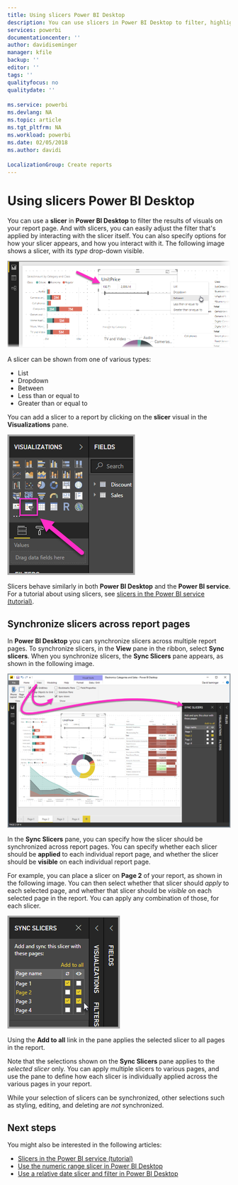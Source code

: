 ```yaml
---
title: Using slicers Power BI Desktop
description: You can use slicers in Power BI Desktop to filter, highlight, and customize reports
services: powerbi
documentationcenter: ''
author: davidiseminger
manager: kfile
backup: ''
editor: ''
tags: ''
qualityfocus: no
qualitydate: ''

ms.service: powerbi
ms.devlang: NA
ms.topic: article
ms.tgt_pltfrm: NA
ms.workload: powerbi
ms.date: 02/05/2018
ms.author: davidi

LocalizationGroup: Create reports
---
```

# Using slicers Power BI Desktop

You can use a **slicer** in **Power BI Desktop** to filter the results of visuals on your report page. And with slicers, you can easily adjust the filter that's applied by interacting with the slicer itself. You can also specify options for how your slicer appears, and how you interact with it. The following image shows a slicer, with its *type* drop-down visible. 

![](media/desktop-slicers/desktop-slicers_01.png)

A slicer can be shown from one of various types:

* List
* Dropdown
* Between
* Less than or equal to
* Greater than or equal to

You can add a slicer to a report by clicking on the **slicer** visual in the **Visualizations** pane.

![](media/desktop-slicers/desktop-slicers_02.png)

Slicers behave similarly in both **Power BI Desktop** and the **Power BI service**. For a tutorial about using slicers, see [slicers in the Power BI service (tutorial)](power-bi-visualization-slicers.md).

## Synchronize slicers across report pages

In **Power BI Desktop** you can synchronize slicers across multiple report pages. To synchronize slicers, in the **View** pane in the ribbon, select **Sync slicers**. When you synchronize slicers, the **Sync Slicers** pane appears, as shown in the following image.

![](media/desktop-slicers/desktop-slicers_03.png)

In the **Sync Slicers** pane, you can specify how the slicer should be synchronized across report pages. You can specify whether each slicer should be **applied** to each individual report page, and whether the slicer should be **visible** on each individual report page.

For example, you can place a slicer on **Page 2** of your report, as shown in the following image. You can then select whether that slicer should *apply* to each selected page, and whether that slicer should be *visible* on each selected page in the report. You can apply any combination of those, for each slicer. 

![](media/desktop-slicers/desktop-slicers_04.png)

Using the **Add to all** link in the pane applies the selected slicer to all pages in the report.

Note that the selections shown on the **Sync Slicers** pane applies to the *selected slicer* only. You can apply multiple slicers to various pages, and use the pane to define how each slicer is individually applied across the various pages in your report. 

While your selection of slicers can be synchronized, other selections such as styling, editing, and deleting are *not* synchronized. 

## Next steps

You might also be interested in the following articles:

* [Slicers in the Power BI service (tutorial)](power-bi-visualization-slicers.md)
* [Use the numeric range slicer in Power BI Desktop](desktop-slicer-numeric-range.md)
* [Use a relative date slicer and filter in Power BI Desktop](desktop-slicer-filter-date-range.md)

